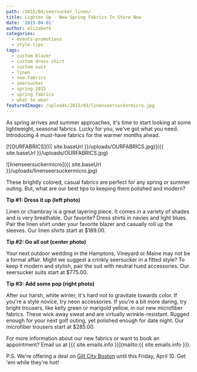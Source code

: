 ```yaml
---
path: /2015/04/seersucker_linen/
title: Lighten Up - New Spring Fabrics In Store Now
date: '2015-04-01'
author: elizabeth
categories:
  - events-promotions
  - style-tips
tags:
  - custom blazer
  - custom dress shirt
  - custom suit
  - linen
  - new fabrics
  - seersucker
  - spring 2015
  - spring fabrics
  - what to wear
featuredImage: /uploads/2015/03/linenseersuckermicro.jpg
---
```

As spring arrives and summer approaches, it's time to start looking at some lightweight, seasonal fabrics. Lucky for you, we've got what you need. Introducing 4 must-have fabrics for the warmer months ahead.

[![OURFABRICS]({{ site.baseUrl }}/uploads/OURFABRICS.jpg)]({{ site.baseUrl }}/uploads/OURFABRICS.jpg)

![linenseersuckermicro]({{ site.baseUrl }}/uploads/linenseersuckermicro.jpg)

These brightly colored, casual fabrics are perfect for any spring or summer outing. But, what are our best tips to keeping them polished and modern?

**Tip #1: Dress it up (left photo)**

Linen or chambray is a great layering piece. It comes in a variety of shades and is very breathable. Our favorite? Dress shirts in navies and light blues. Pair the linen shirt under your favorite blazer and casually roll up the sleeves. Our linen shirts start at $189.00.

**Tip #2: Go all out (center photo)** 

Your next outdoor wedding in the Hamptons, Vineyard or Maine may not be a formal affair. Might we suggest a crinkly seersucker in a fitted style? To keep it modern and stylish, pair the suit with neutral hued accessories. Our seersucker suits start at $775.00.

**Tip #3: Add some pop (right photo)** 

After our harsh, white winter, it's hard not to gravitate towards color. If you're a style novice, try neon accessories. If you're a bit more daring, try bright trousers, like kelly green or marigold yellow, in our new microfiber fabrics. These wick away sweat and are virtually wrinkle-resistant. Rugged enough for your next golf outing, yet polished enough for date night. Our microfiber trousers start at $285.00.

For more information about our new fabrics or want to book an appointment? Email us at [{{ site.emails.info }}](mailto:{{ site.emails.info }}).

P.S. We're offering a deal on [Gilt City Boston](http://www.giltcity.com/boston/9tailorsmarch15) until this Friday, April 10. Get 'em while they're hot!